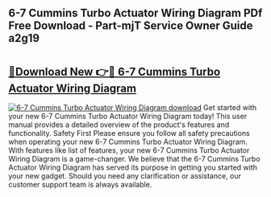 ## 6-7 Cummins Turbo Actuator Wiring Diagram PDf Free Download - Part-mjT Service Owner Guide a2g19

# <h2><a href="http://dfpnso.blite.top/?on=6-7+Cummins+Turbo+Actuator+Wiring+Diagram">🔗Download New 👉🔴 6-7 Cummins Turbo Actuator Wiring Diagram</a></h2>

[![6-7 Cummins Turbo Actuator Wiring Diagram download](https://i.imgur.com/lujVjoI.png)](http://dfpnso.blite.top/?on=6-7+Cummins+Turbo+Actuator+Wiring+Diagram)
Get started with your new 6-7 Cummins Turbo Actuator Wiring Diagram today! This user manual provides a detailed overview of the product's features and functionality. Safety First Please ensure you follow all safety precautions when operating your new 6-7 Cummins Turbo Actuator Wiring Diagram. With features like list of features, your new 6-7 Cummins Turbo Actuator Wiring Diagram is a game-changer. We believe that the 6-7 Cummins Turbo Actuator Wiring Diagram has served its purpose in getting you started with your new gadget. Should you need any clarification or assistance, our customer support team is always available.
